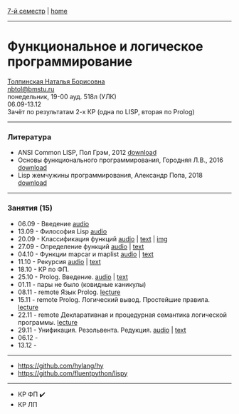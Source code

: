 [7-й семестр](../2021_2022_7_sem.md) | [home](../README.md)
____________________________________
# Функциональное и логическое программирование
[Толпинская Наталья Борисовна](https://studizba.com/hs/151-mgtu-im-baumana/teachers/4-kafedra-iu-7-programmnoe-obespechenie-je/231-tolpinskaja-natalja-borisovna.html) \
nbtol@bmstu.ru \
понедельник, 19-00 ауд. 518л (УЛК)\
06.09-13.12 \
Зачёт по результатам 2-х КР (одна по LISP, вторая по Prolog)
____________________________________
### Литература

* ANSI Common LISP, Пол Грэм, 2012 [download](https://drive.google.com/file/d/1SVQx2i6FflWLqMRhll5oNwWsaJ7wvauv/view?usp=drivesdk)
* Основы функционального программирования, Городняя Л.В., 2016 [download](https://drive.google.com/file/d/16NSKcjpifyGpUGR5qf54YpJHPp3tUm7w/view?usp=sharing)
* Lisp жемчужины программирования, Александр Попа, 2018 [download](https://drive.google.com/file/d/1SeNLUfnhnwH8yO7_id5plbcmaEAyeHrz/view?usp=drivesdk0)
____________________________________
### Занятия (15)

* 06.09 - Введение [audio](https://drive.google.com/file/d/1PntBgDfj19rbym6zNCjf5QelDls6qYot/view?usp=sharing)
* 13.09 - Философия Lisp [audio](https://drive.google.com/file/d/1SMYE6SR1js9rFPZ8hNlDDTisaL1IDCIT/view?usp=drivesdk)
* 20.09 - Классификация функций [audio](https://drive.google.com/file/d/1Ww-I_8nTgEhWWX3q-IEKVeG202OWFFaH/view?usp=drivesdk) | [text](https://docs.google.com/document/d/1XJQaICiJwfXUwZ-KDt4NDvPyaBXTsuKK/edit?usp=drivesdk&ouid=104125706664287786699&rtpof=true&sd=true) | [img](https://drive.google.com/file/d/1XEpNPiUmuhV2PVj0APUAgsaUbmTxhUea/view?usp=drivesdk)
* 27.09 - Определение функций [audio](https://drive.google.com/file/d/1ald8jkeLm01mbS7pC769gXEFgtIln-Xq/view?usp=sharing) | [text](https://docs.google.com/document/d/18nJPF6v11jsyfHg7zlOKmoozVxMyHjj2/edit?usp=sharing&ouid=104125706664287786699&rtpof=true&sd=true)
* 04.10 - Функции mapcar и maplist [audio](https://drive.google.com/file/d/1f0l8b8J7ioP9lY0v3i521vaxHsG3bCTW/view?usp=drivesdk) | [text](https://docs.google.com/document/d/1fCgbVXFQnxtknsqVsfp_1KhLXvNfW1Vs/edit?usp=drivesdk&ouid=104125706664287786699&rtpof=true&sd=true)
* 11.10 - Рекурсия [audio](https://drive.google.com/file/d/1ixJwqO5Z-ItmgYubt7qJO2nTbBZUcu6W/view?usp=sharing) | [text](https://docs.google.com/document/d/1jdy_aC1glzPRnhibBpaZG89j8-1BDSBi/edit?usp=drivesdk&ouid=104125706664287786699&rtpof=true&sd=true)
* 18.10 - КР по ФП.
* 25.10 - Prolog. Введение. [audio](https://drive.google.com/file/d/1pPnHhdvBcsCIcDDhMn92PzwzvKG6Djru/view?usp=drivesdk) | [text](https://docs.google.com/document/d/1rK2Hk9gdZz6k85CLbSvJEG-5bSTR5jli/edit?usp=drivesdk&ouid=104125706664287786699&rtpof=true&sd=true)
* 01.11 - пары не было (ковидные каникулы)
* 08.11 - remote Язык Prolog. [lecture](https://docs.google.com/document/d/1tkwRj9lWW8Lua-03MqweOLzAyny_J-XQ/edit?usp=drivesdk&ouid=104125706664287786699&rtpof=true&sd=true)
* 15.11 - remote Prolog. Логический вывод. Простейшие правила. [lecture](https://docs.google.com/document/d/1vCDM-7T1NKjBPegLl1tl0uh8p6bEfndy/edit?usp=drivesdk&ouid=104125706664287786699&rtpof=true&sd=true)
* 22.11 - remote Декларативная и процедурная семантика логической программы. [lecture](https://docs.google.com/document/d/1vptgGTH3GqsUIQGuT9up3MBrxcDiPiI4/edit?usp=drivesdk&ouid=104125706664287786699&rtpof=true&sd=true)
* 29.11 - Унификация. Резольвента. Редукция. [audio](https://drive.google.com/file/d/1z5pUEUbJzWRPIn3fRLVXGdtqFQADqitQ/view?usp=drivesdk) | [text]()
* 06.12 - 
* 13.12 - 

____________________________________

* https://github.com/hylang/hy
* https://github.com/fluentpython/lispy

____________________________________

* КР ФП ✔️
* КР ЛП
